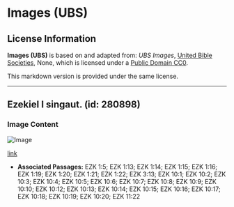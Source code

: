 # Images (UBS)

## License Information

**Images (UBS)** is based on and adapted from: _UBS Images_, [United Bible Societies](https://unitedbiblesocieties.org/), None, which is licensed under a [Public Domain CC0](https://creativecommons.org/public-domain/cc0/).

This markdown version is provided under the same license.



--------------------------------

## Ezekiel I singaut. (id: 280898)

### Image Content

![Image](https://cdn.aquifer.bible/aquifer-content/resources/Media/WEB-0209_ezekiel_calling.jpg)

[link](https://cdn.aquifer.bible/aquifer-content/resources/Media/WEB-0209_ezekiel_calling.jpg)

* **Associated Passages:** EZK 1:5; EZK 1:13; EZK 1:14; EZK 1:15; EZK 1:16; EZK 1:19; EZK 1:20; EZK 1:21; EZK 1:22; EZK 3:13; EZK 10:1; EZK 10:2; EZK 10:3; EZK 10:4; EZK 10:5; EZK 10:6; EZK 10:7; EZK 10:8; EZK 10:9; EZK 10:10; EZK 10:12; EZK 10:13; EZK 10:14; EZK 10:15; EZK 10:16; EZK 10:17; EZK 10:18; EZK 10:19; EZK 10:20; EZK 11:22

